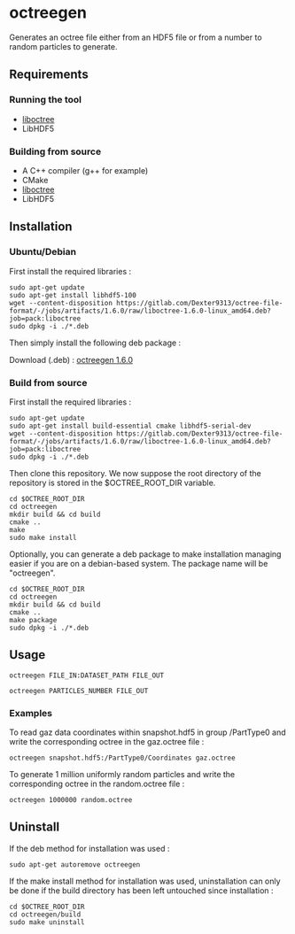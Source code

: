# octreegen

Generates an octree file either from an HDF5 file or from a number to random particles to generate.

## Requirements

### Running the tool

* [liboctree](https://gitlab.com/Dexter9313/octree-file-format/blob/master/liboctree/)
* LibHDF5

### Building from source

* A C++ compiler (g++ for example)
* CMake
* [liboctree](https://gitlab.com/Dexter9313/octree-file-format/blob/master/liboctree/)
* LibHDF5

## Installation

### Ubuntu/Debian

First install the required libraries :

	sudo apt-get update
	sudo apt-get install libhdf5-100
	wget --content-disposition https://gitlab.com/Dexter9313/octree-file-format/-/jobs/artifacts/1.6.0/raw/liboctree-1.6.0-linux_amd64.deb?job=pack:liboctree
	sudo dpkg -i ./*.deb

Then simply install the following deb package :

Download (.deb) : [octreegen 1.6.0](https://gitlab.com/Dexter9313/octree-file-format/-/jobs/artifacts/1.6.0/raw/octreegen-1.6.0-linux_amd64.deb?job=pack:octreegen)

### Build from source

First install the required libraries :

	sudo apt-get update
	sudo apt-get install build-essential cmake libhdf5-serial-dev
	wget --content-disposition https://gitlab.com/Dexter9313/octree-file-format/-/jobs/artifacts/1.6.0/raw/liboctree-1.6.0-linux_amd64.deb?job=pack:liboctree
	sudo dpkg -i ./*.deb

Then clone this repository. We now suppose the root directory of the repository is stored in the $OCTREE_ROOT_DIR variable.

	cd $OCTREE_ROOT_DIR
	cd octreegen
	mkdir build && cd build
	cmake ..
	make
	sudo make install

Optionally, you can generate a deb package to make installation managing easier if you are on a debian-based system. The package name will be "octreegen".

	cd $OCTREE_ROOT_DIR
	cd octreegen
	mkdir build && cd build
	cmake ..
	make package
	sudo dpkg -i ./*.deb

## Usage

	octreegen FILE_IN:DATASET_PATH FILE_OUT

	octreegen PARTICLES_NUMBER FILE_OUT

### Examples

To read gaz data coordinates within snapshot.hdf5 in 
group /PartType0 and write the corresponding octree in 
the gaz.octree file :

	octreegen snapshot.hdf5:/PartType0/Coordinates gaz.octree

To generate 1 million uniformly random particles and 
write the corresponding octree in the random.octree file :

	octreegen 1000000 random.octree

## Uninstall

If the deb method for installation was used :

	sudo apt-get autoremove octreegen

If the make install method for installation was used, uninstallation can only be done if the build directory has been left untouched since installation :

	cd $OCTREE_ROOT_DIR
	cd octreegen/build
	sudo make uninstall
